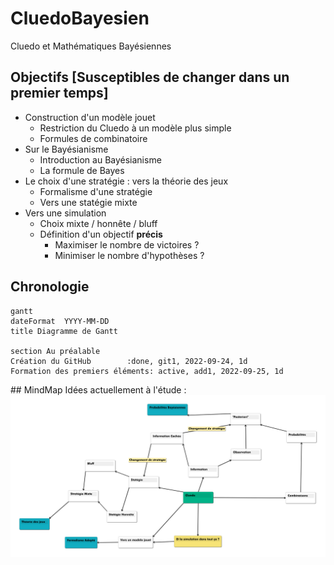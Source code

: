 # CluedoBayesien
Cluedo et Mathématiques Bayésiennes

## Objectifs [Susceptibles de changer dans un premier temps]
- Construction d'un modèle jouet
  - Restriction du Cluedo à un modèle plus simple
  - Formules de combinatoire
- Sur le Bayésianisme
  - Introduction au Bayésianisme
  - La formule de Bayes
- Le choix d'une stratégie : vers la théorie des jeux
  - Formalisme d'une stratégie
  - Vers une statégie mixte
- Vers une simulation
  - Choix mixte / honnête / bluff
  - Définition d'un objectif **précis**
    - Maximiser le nombre de victoires ?
    - Minimiser le nombre d'hypothèses ? 

## Chronologie
```mermaid
gantt
dateFormat  YYYY-MM-DD
title Diagramme de Gantt

section Au préalable
Création du GitHub        :done, git1, 2022-09-24, 1d
Formation des premiers éléments: active, add1, 2022-09-25, 1d
```

## MindMap
Idées actuellement à l'étude : 
![CurrentMindMap](https://github.com/BenoitBOMPOL/CluedoBayesien/blob/3d828c58870df7abe799831933a034440f0043a0/MindMaps/MindMap_000.png)
